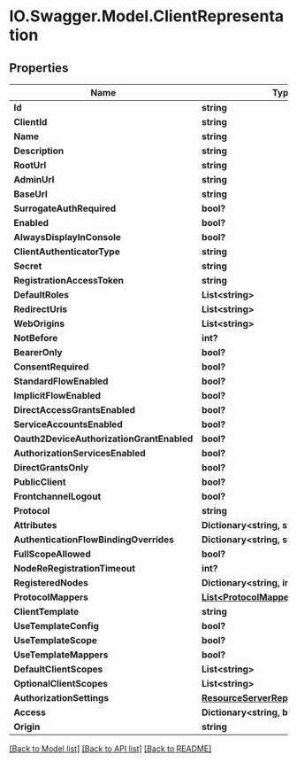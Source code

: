 # IO.Swagger.Model.ClientRepresentation
## Properties

Name | Type | Description | Notes
------------ | ------------- | ------------- | -------------
**Id** | **string** |  | [optional] 
**ClientId** | **string** |  | [optional] 
**Name** | **string** |  | [optional] 
**Description** | **string** |  | [optional] 
**RootUrl** | **string** |  | [optional] 
**AdminUrl** | **string** |  | [optional] 
**BaseUrl** | **string** |  | [optional] 
**SurrogateAuthRequired** | **bool?** |  | [optional] 
**Enabled** | **bool?** |  | [optional] 
**AlwaysDisplayInConsole** | **bool?** |  | [optional] 
**ClientAuthenticatorType** | **string** |  | [optional] 
**Secret** | **string** |  | [optional] 
**RegistrationAccessToken** | **string** |  | [optional] 
**DefaultRoles** | **List&lt;string&gt;** |  | [optional] 
**RedirectUris** | **List&lt;string&gt;** |  | [optional] 
**WebOrigins** | **List&lt;string&gt;** |  | [optional] 
**NotBefore** | **int?** |  | [optional] 
**BearerOnly** | **bool?** |  | [optional] 
**ConsentRequired** | **bool?** |  | [optional] 
**StandardFlowEnabled** | **bool?** |  | [optional] 
**ImplicitFlowEnabled** | **bool?** |  | [optional] 
**DirectAccessGrantsEnabled** | **bool?** |  | [optional] 
**ServiceAccountsEnabled** | **bool?** |  | [optional] 
**Oauth2DeviceAuthorizationGrantEnabled** | **bool?** |  | [optional] 
**AuthorizationServicesEnabled** | **bool?** |  | [optional] 
**DirectGrantsOnly** | **bool?** |  | [optional] 
**PublicClient** | **bool?** |  | [optional] 
**FrontchannelLogout** | **bool?** |  | [optional] 
**Protocol** | **string** |  | [optional] 
**Attributes** | **Dictionary&lt;string, string&gt;** |  | [optional] 
**AuthenticationFlowBindingOverrides** | **Dictionary&lt;string, string&gt;** |  | [optional] 
**FullScopeAllowed** | **bool?** |  | [optional] 
**NodeReRegistrationTimeout** | **int?** |  | [optional] 
**RegisteredNodes** | **Dictionary&lt;string, int?&gt;** |  | [optional] 
**ProtocolMappers** | [**List&lt;ProtocolMapperRepresentation&gt;**](ProtocolMapperRepresentation.md) |  | [optional] 
**ClientTemplate** | **string** |  | [optional] 
**UseTemplateConfig** | **bool?** |  | [optional] 
**UseTemplateScope** | **bool?** |  | [optional] 
**UseTemplateMappers** | **bool?** |  | [optional] 
**DefaultClientScopes** | **List&lt;string&gt;** |  | [optional] 
**OptionalClientScopes** | **List&lt;string&gt;** |  | [optional] 
**AuthorizationSettings** | [**ResourceServerRepresentation**](ResourceServerRepresentation.md) |  | [optional] 
**Access** | **Dictionary&lt;string, bool?&gt;** |  | [optional] 
**Origin** | **string** |  | [optional] 

[[Back to Model list]](../README.md#documentation-for-models) [[Back to API list]](../README.md#documentation-for-api-endpoints) [[Back to README]](../README.md)

